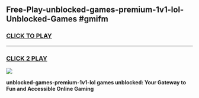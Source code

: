 
## Free-Play-unblocked-games-premium-1v1-lol-Unblocked-Games #gmifm
<h3>
<a href="https://news.freeplayer.one?title=unblocked-games-premium-1v1-lol&ref=8M">CLICK TO PLAY</a></h3>
<hr>

<h3>
<a href="https://news.freeplayer.one?title=unblocked-games-premium-1v1-lol&ref=8M">CLICK 2 PLAY</a>
  
</h3>

<a href="https://news.freeplayer.one?title=unblocked-games-premium-1v1-lol&ref=8M"><img src="https://clearcache.store/games.png"></a>


**unblocked-games-premium-1v1-lol games unblocked: Your Gateway to Fun and Accessible Online Gaming**
